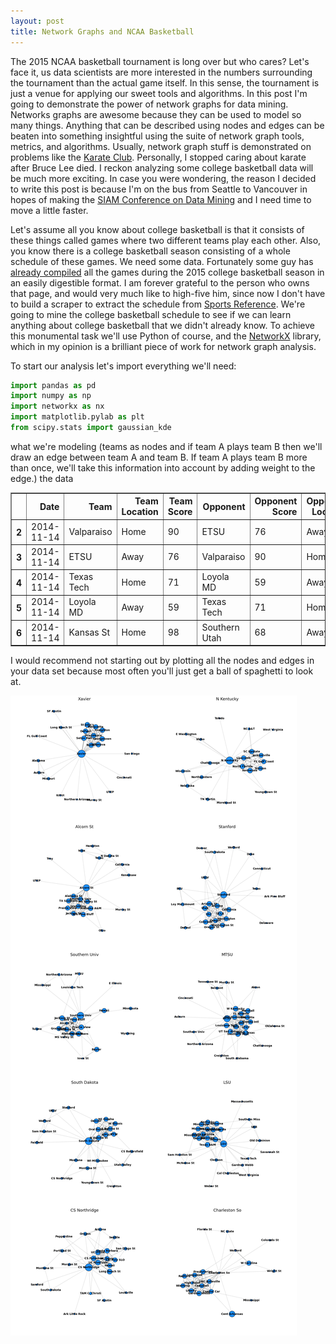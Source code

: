 ```yaml
---
layout: post
title: Network Graphs and NCAA Basketball
---
```


The 2015 NCAA basketball tournament is long over but who cares? Let's face it, us data scientists are more interested in the numbers surrounding the tournament than the actual game itself. In this sense, the tournament is just a venue for applying our sweet tools and algorithms. In this post I'm going to demonstrate the power of network graphs for data mining. Networks graphs are awesome because they can be used to model so many things. Anything that can be described using nodes and edges can be beaten into something insightful using the suite of network graph tools, metrics, and algorithms. Usually, network graph stuff is demonstrated on problems like the [Karate Club](https://networkdata.ics.uci.edu/data.php?id=105). Personally, I stopped caring about karate after Bruce Lee died. I reckon analyzing some college basketball data will be much more exciting. In case you were wondering, the reason I decided to write this post is because I'm on the bus from Seattle to Vancouver in hopes of making the [SIAM Conference on Data Mining](http://www.siam.org/meetings/sdm15/) and I need time to move a little faster.  

Let's assume all you know about college basketball is that it consists of these things called games where two different teams play each other. Also, you know there is a college basketball season consisting of a whole schedule of these games. We need some data. Fortunately some guy has [already compiled](https://www.spreadsheet-sports.com/2015-ncaa-basketball-game-data) all the games during the 2015 college basketball season in an easily digestible format. I am forever grateful to the person who owns that page, and would very much like to high-five him, since now I don't have to build a scraper to extract the schedule from [Sports Reference](http://www.sports-reference.com/cbb/). We're going to mine the college basketball schedule to see if we can learn anything about college basketball that we didn't already know. To achieve this monumental task we'll use Python of course, and the [NetworkX](https://networkx.github.io) library, which in my opinion is a brilliant piece of work for network graph analysis. 

To start our analysis let's import everything we'll need:
```python
import pandas as pd
import numpy as np
import networkx as nx
import matplotlib.pylab as plt
from scipy.stats import gaussian_kde
```



what we're modeling (teams as nodes and if team A plays team B then we'll draw an edge between team A and team B. If team A plays team B more than once, we'll take this information into account by adding weight to the edge.)
the data
 
<table border="1" class="dataframe">
  <thead>
    <tr style="text-align: right;">
      <th></th>
      <th>Date</th>
      <th>Team</th>
      <th>Team Location</th>
      <th>Team Score</th>
      <th>Opponent</th>
      <th>Opponent Score</th>
      <th>Opponent Location</th>
      <th>Neutral Site</th>
      <th>Team Result</th>
      <th>Team Differential</th>
      <th>Opponent Differential</th>
      <th>Game Type</th>
    </tr>
  </thead>
  <tbody>
    <tr>
      <th>2</th>
      <td>2014-11-14</td>
      <td> Valparaiso</td>
      <td> Home</td>
      <td> 90</td>
      <td>          ETSU</td>
      <td> 76</td>
      <td> Away</td>
      <td> NaN</td>
      <td>  Win</td>
      <td> 10.545455</td>
      <td>  2.033333</td>
      <td> Division 1</td>
    </tr>
    <tr>
      <th>3</th>
      <td>2014-11-14</td>
      <td>       ETSU</td>
      <td> Away</td>
      <td> 76</td>
      <td>    Valparaiso</td>
      <td> 90</td>
      <td> Home</td>
      <td> NaN</td>
      <td> Loss</td>
      <td>  2.033333</td>
      <td> 10.545455</td>
      <td> Division 1</td>
    </tr>
    <tr>
      <th>4</th>
      <td>2014-11-14</td>
      <td> Texas Tech</td>
      <td> Home</td>
      <td> 71</td>
      <td>     Loyola MD</td>
      <td> 59</td>
      <td> Away</td>
      <td> NaN</td>
      <td>  Win</td>
      <td> -3.437500</td>
      <td> -7.366667</td>
      <td> Division 1</td>
    </tr>
    <tr>
      <th>5</th>
      <td>2014-11-14</td>
      <td>  Loyola MD</td>
      <td> Away</td>
      <td> 59</td>
      <td>    Texas Tech</td>
      <td> 71</td>
      <td> Home</td>
      <td> NaN</td>
      <td> Loss</td>
      <td> -7.366667</td>
      <td> -3.437500</td>
      <td> Division 1</td>
    </tr>
    <tr>
      <th>6</th>
      <td>2014-11-14</td>
      <td>  Kansas St</td>
      <td> Home</td>
      <td> 98</td>
      <td> Southern Utah</td>
      <td> 68</td>
      <td> Away</td>
      <td> NaN</td>
      <td>  Win</td>
      <td> -0.812500</td>
      <td> -4.655172</td>
      <td> Division 1</td>
    </tr>
  </tbody>
</table>

I would recommend not starting out by plotting all the nodes and edges in your data set because most often you'll just get a ball of spaghetti to look at.  

![Ego-centric graphs of 10 random NCAA basketball teams.](/assets/ego_centric_network_sample.png)
